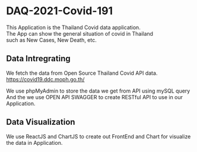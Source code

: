 # DAQ-2021-Covid-191

This Application is the Thailand Covid data application. </br>
The App can show the general situation of covid in Thailand </br>
such as New Cases, New Death, etc.

## Data Intregrating

We fetch the data from Open Source Thailand Covid API data. </br>
https://covid19.ddc.moph.go.th/

We use phpMyAdmin to store the data we get from API using mySQL query </br>
And the we use OPEN API SWAGGER to create RESTful API to use in our  </br>
Application. </br>

## Data Visualization

We use ReactJS and ChartJS to create out FrontEnd and Chart for visualize </br>
the data in Application.

